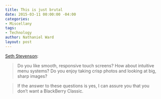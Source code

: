 ```yaml
---
title: This is just brutal
date: 2015-03-11 00:00:00 -04:00
categories:
- Miscellany
tags:
- Technology
author: Nathaniel Ward
layout: post
---
```


[Seth Stevenson][1]:
  
> Do you like smooth, responsive touch screens? How about intuitive menu systems? Do you enjoy taking crisp photos and looking at big, sharp images?

> If the answer to these questions is yes, I can assure you that you don’t want a BlackBerry Classic.

[1]: http://www.slate.com/articles/technology/technology/2015/03/blackberry_classic_if_you_like_any_of_the_ways_smartphones_have_evolved.html